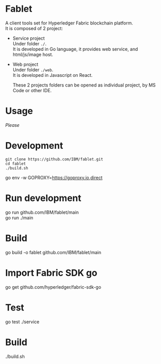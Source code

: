 # Fablet
A client tools set for Hyperledger Fabric blockchain platform.  
It is composed of 2 project:   
* Service project  
  Under folder `./`.  
  It is developed in Go language, it provides web service, and html/js/image host.

* Web project  
  Under folder `./web`.  
  It is developed in Javascript on React.

  These 2 projects folders can be opened as individual project, by MS Code or other IDE.

# Usage
*Please*

# Development
``` 
git clone https://github.com/IBM/fablet.git  
cd fablet  
./build.sh
 ```


go env -w GOPROXY=https://goproxy.io,direct

# Run development
go run github.com/IBM/fablet/main  
go run ./main

# Build
go build -o fablet github.com/IBM/fablet/main

# Import Fabric SDK go
go get github.com/hyperledger/fabric-sdk-go

# Test
go test ./service

# Build
./build.sh